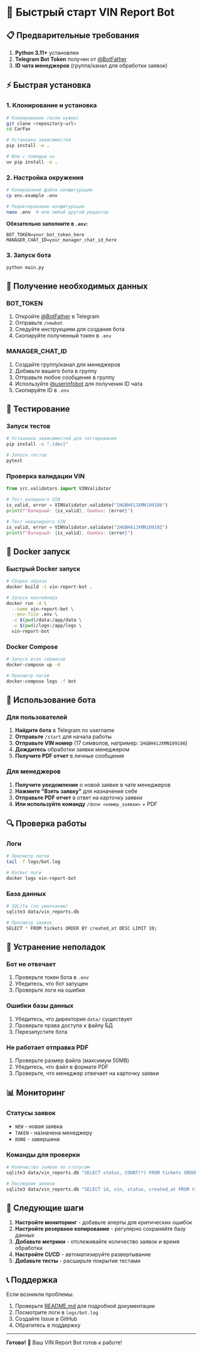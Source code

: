 # 🚀 Быстрый старт VIN Report Bot

## 📋 Предварительные требования

1. **Python 3.11+** установлен
2. **Telegram Bot Token** получен от [@BotFather](https://t.me/BotFather)
3. **ID чата менеджеров** (группа/канал для обработки заявок)

## ⚡ Быстрая установка

### 1. Клонирование и установка

```bash
# Клонирование (если нужно)
git clone <repository-url>
cd CarFax

# Установка зависимостей
pip install -e .

# Или с помощью uv
uv pip install -e .
```

### 2. Настройка окружения

```bash
# Копирование файла конфигурации
cp env.example .env

# Редактирование конфигурации
nano .env  # или любой другой редактор
```

**Обязательно заполните в `.env`:**
```env
BOT_TOKEN=your_bot_token_here
MANAGER_CHAT_ID=your_manager_chat_id_here
```

### 3. Запуск бота

```bash
python main.py
```

## 🔧 Получение необходимых данных

### BOT_TOKEN

1. Откройте [@BotFather](https://t.me/BotFather) в Telegram
2. Отправьте `/newbot`
3. Следуйте инструкциям для создания бота
4. Скопируйте полученный токен в `.env`

### MANAGER_CHAT_ID

1. Создайте группу/канал для менеджеров
2. Добавьте вашего бота в группу
3. Отправьте любое сообщение в группу
4. Используйте [@userinfobot](https://t.me/userinfobot) для получения ID чата
5. Скопируйте ID в `.env`

## 🧪 Тестирование

### Запуск тестов

```bash
# Установка зависимостей для тестирования
pip install -e ".[dev]"

# Запуск тестов
pytest
```

### Проверка валидации VIN

```python
from src.validators import VINValidator

# Тест валидного VIN
is_valid, error = VINValidator.validate("1HGBH41JXMN109186")
print(f"Валидный: {is_valid}, Ошибка: {error}")

# Тест невалидного VIN
is_valid, error = VINValidator.validate("1HGBH41JXMN10918I")
print(f"Валидный: {is_valid}, Ошибка: {error}")
```

## 🐳 Docker запуск

### Быстрый Docker запуск

```bash
# Сборка образа
docker build -t vin-report-bot .

# Запуск контейнера
docker run -d \
  --name vin-report-bot \
  --env-file .env \
  -v $(pwd)/data:/app/data \
  -v $(pwd)/logs:/app/logs \
  vin-report-bot
```

### Docker Compose

```bash
# Запуск всех сервисов
docker-compose up -d

# Просмотр логов
docker-compose logs -f bot
```

## 📱 Использование бота

### Для пользователей

1. **Найдите бота** в Telegram по username
2. **Отправьте** `/start` для начала работы
3. **Отправьте VIN номер** (17 символов, например: `1HGBH41JXMN109186`)
4. **Дождитесь** обработки заявки менеджером
5. **Получите PDF отчет** в личные сообщения

### Для менеджеров

1. **Получите уведомление** о новой заявке в чате менеджеров
2. **Нажмите "Взять заявку"** для назначения себе
3. **Отправьте PDF отчет** в ответ на карточку заявки
4. **Или используйте команду** `/done <номер_заявки>` + PDF

## 🔍 Проверка работы

### Логи

```bash
# Просмотр логов
tail -f logs/bot.log

# Docker логи
docker logs vin-report-bot
```

### База данных

```bash
# SQLite (по умолчанию)
sqlite3 data/vin_reports.db

# Просмотр заявок
SELECT * FROM tickets ORDER BY created_at DESC LIMIT 10;
```

## 🚨 Устранение неполадок

### Бот не отвечает

1. Проверьте токен бота в `.env`
2. Убедитесь, что бот запущен
3. Проверьте логи на ошибки

### Ошибки базы данных

1. Убедитесь, что директория `data/` существует
2. Проверьте права доступа к файлу БД
3. Перезапустите бота

### Не работает отправка PDF

1. Проверьте размер файла (максимум 50MB)
2. Убедитесь, что файл в формате PDF
3. Проверьте, что менеджер отвечает на карточку заявки

## 📊 Мониторинг

### Статусы заявок

- `NEW` - новая заявка
- `TAKEN` - назначена менеджеру  
- `DONE` - завершена

### Команды для проверки

```bash
# Количество заявок по статусам
sqlite3 data/vin_reports.db "SELECT status, COUNT(*) FROM tickets GROUP BY status;"

# Последние заявки
sqlite3 data/vin_reports.db "SELECT id, vin, status, created_at FROM tickets ORDER BY created_at DESC LIMIT 5;"
```

## 🎯 Следующие шаги

1. **Настройте мониторинг** - добавьте алерты для критических ошибок
2. **Настройте резервное копирование** - регулярно сохраняйте базу данных
3. **Добавьте метрики** - отслеживайте количество заявок и время обработки
4. **Настройте CI/CD** - автоматизируйте развертывание
5. **Добавьте тесты** - расширьте покрытие тестами

## 📞 Поддержка

Если возникли проблемы:

1. Проверьте [README.md](README.md) для подробной документации
2. Посмотрите логи в `logs/bot.log`
3. Создайте Issue в GitHub
4. Обратитесь в поддержку

---

**Готово!** 🎉 Ваш VIN Report Bot готов к работе!
